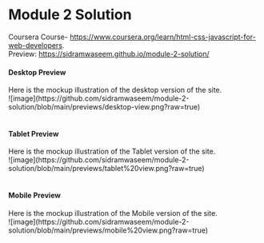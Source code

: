 # Module 2 Solution
Coursera Course- https://www.coursera.org/learn/html-css-javascript-for-web-developers.
<br>
Preview: https://sidramwaseem.github.io/module-2-solution/


<h4>Desktop Preview </h4>
Here is the mockup illustration of the desktop version of the site.
<br>
![image](https://github.com/sidramwaseem/module-2-solution/blob/main/previews/desktop-view.png?raw=true)
<br>
<br>
<h4>Tablet Preview</h4>
Here is the mockup illustration of the Tablet version of the site.
<br>
![image](https://github.com/sidramwaseem/module-2-solution/blob/main/previews/tablet%20view.png?raw=true)
<br>
<br>
<h4>Mobile Preview</h4>
Here is the mockup illustration of the Mobile version of the site.
<br>
![image](https://github.com/sidramwaseem/module-2-solution/blob/main/previews/mobile%20view.png?raw=true)
